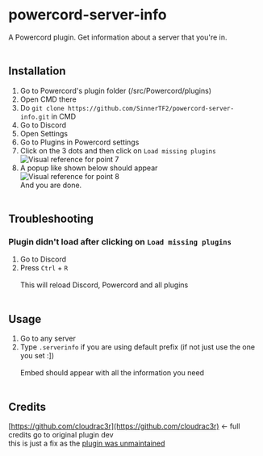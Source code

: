 # powercord-server-info
A Powercord plugin. Get information about a server that you're in. <br /><br />

## Installation
1. Go to Powercord's plugin folder (/src/Powercord/plugins)
2. Open CMD there
3. Do `git clone https://github.com/SinnerTF2/powercord-server-info.git` in CMD
4. Go to Discord
5. Open Settings
6. Go to Plugins in Powercord settings
7. Click on the 3 dots and then click on `Load missing plugins` <br />
![Visual reference for point 7](https://krypt0n.eu/res/pc-svinfo/lms.png) <br />
8. A popup like shown below should appear <br />
![Visual reference for point 8](https://krypt0n.eu/res/pc-svinfo/popup.png) <br />
And you are done. <br /><br />

## Troubleshooting
### Plugin didn't load after clicking on `Load missing plugins`
1. Go to Discord
2. Press `Ctrl` + `R`<br /><br />
This will reload Discord, Powercord and all plugins <br /><br />

## Usage
1. Go to any server
2. Type `.serverinfo` if you are using default prefix (if not just use the one you set :]) <br /><br />
Embed should appear with all the information you need <br /><br />

## Credits
[https://github.com/cloudrac3r](https://github.com/cloudrac3r) <- full credits go to original plugin dev <br />
this is just a fix as the [plugin was unmaintained](https://github.com/cloudrac3r/powercord-server-info/issues/5#issuecomment-834065139) 
